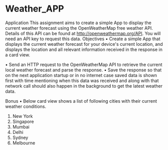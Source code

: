 # Weather_APP
Application
This assignment aims to create a simple App to display the current weather forecast using the OpenWeatherMap free weather API.  Details of this API can be found at http://openweathermap.org/API.   You will need an API key to request this data.
Objectives
• Create a simple App that displays the current weather forecast for your device's current location, and displays the location and all relevant information received in the response in a card view.

 • Send an HTTP request to the OpenWeatherMap API to retrieve the current local weather forecast and parse the response.
• Save the response so that on the next application startup or in no internet case saved data is shown first with time mentioning when this data was received and along with that network call should also happen in the background to get the latest weather data.


 Bonus
• Below card view shows a list of following cities with their current weather conditions.

 1. New York
 2. Singapore
 3. Mumbai
 4. Delhi
 5. Sydney
 6. Melbourne
